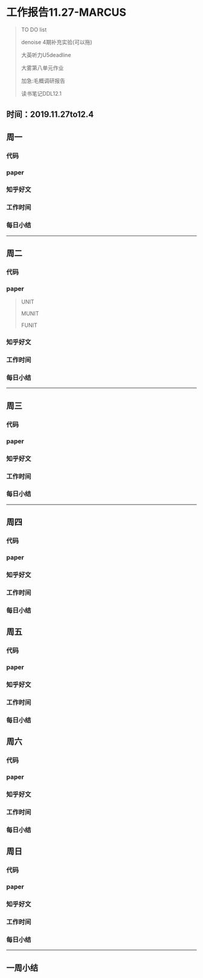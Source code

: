 # 工作报告11.27-MARCUS

> TO DO list
>
> denoise 4期补充实验(可以拖)
>
> 大英听力U5deadline
>
> 大雾第八单元作业
>
> 加急:毛概调研报告
>
> 读书笔记DDL12.1

## 时间：2019.11.27to12.4

## 周一

### 代码



### paper



### 知乎好文



### 工作时间



### 每日小结

---

## 周二

### 代码



### paper

>UNIT
>
>MUNIT
>
>FUNIT

### 知乎好文



### 工作时间



### 每日小结

---

## 周三

### 代码



### paper



### 知乎好文



### 工作时间



### 每日小结

---

## 周四

### 代码



### paper



### 知乎好文



### 工作时间



### 每日小结

## 周五

### 代码



### paper



### 知乎好文



### 工作时间



### 每日小结

## 周六

### 代码



### paper



### 知乎好文



### 工作时间



### 每日小结

## 周日

### 代码



### paper



### 知乎好文



### 工作时间



### 每日小结



---

## 一周小结